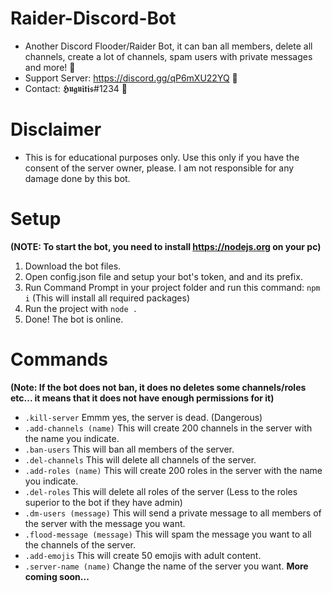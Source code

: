 # Raider-Discord-Bot
- Another Discord Flooder/Raider Bot, it can ban all members, delete all channels, create a lot of channels, spam users with private messages and more! 🚀
- Support Server: https://discord.gg/qP6mXU22YQ 🔎
- Contact: 𝕳𝖚𝖌𝖚𝖎𝖙𝖎𝖘#1234 📜

# Disclaimer
- This is for educational purposes only. Use this only if you have the consent of the server owner, please. I am not responsible for any damage done by this bot.

# Setup
**(NOTE: To start the bot, you need to install https://nodejs.org on your pc)**
1. Download the bot files.
2. Open config.json file and setup your bot's token, and and its prefix.
3. Run Command Prompt in your project folder and run this command:
```npm i``` (This will install all required packages)
4. Run the project with ```node .```
5. Done! The bot is online.

# Commands
**(Note: If the bot does not ban, it does no deletes some channels/roles etc... it means that it does not have enough permissions for it)**
- ```.kill-server``` Emmm yes, the server is dead. (Dangerous)
- ```.add-channels (name)``` This will create 200 channels in the server with the name you indicate.
- ```.ban-users``` This will ban all members of the server.
- ```.del-channels``` This will delete all channels of the server.
- ```.add-roles (name)``` This will create 200 roles in the server with the name you indicate.
- ```.del-roles``` This will delete all roles of the server (Less to the roles superior to the bot if they have admin)
- ```.dm-users (message)``` This will send a private message to all members of the server with the message you want.
- ```.flood-message (message)``` This will spam the message you want to all the channels of the server.
- ```.add-emojis``` This will create 50 emojis with adult content.
- ```.server-name (name)``` Change the name of the server you want.
**More coming soon...**
